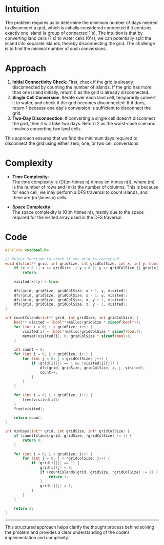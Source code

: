 # Intuition
The problem requires us to determine the minimum number of days needed to disconnect a grid, which is initially considered connected if it contains exactly one island (a group of connected 1's). The intuition is that by converting land cells (1's) to water cells (0's), we can potentially split the island into separate islands, thereby disconnecting the grid. The challenge is to find the minimal number of such conversions.

# Approach
1. **Initial Connectivity Check**: First, check if the grid is already disconnected by counting the number of islands. If the grid has more than one island initially, return 0 as the grid is already disconnected.
2. **Single Cell Conversion**: Iterate over each land cell, temporarily convert it to water, and check if the grid becomes disconnected. If it does, return 1 because one day's conversion is sufficient to disconnect the grid.
3. **Two-Day Disconnection**: If converting a single cell doesn't disconnect the grid, then it will take two days. Return 2 as the worst-case scenario involves converting two land cells.

This approach ensures that we find the minimum days required to disconnect the grid using either zero, one, or two cell conversions.

# Complexity
- **Time Complexity**:  
  The time complexity is \(O((m \times n) \times (m \times n))\), where \(m\) is the number of rows and \(n\) is the number of columns. This is because for each cell, we may perform a DFS traversal to count islands, and there are \(m \times n\) cells.

- **Space Complexity**:  
  The space complexity is \(O(m \times n)\), mainly due to the space required for the visited array used in the DFS traversal.

# Code
```c
#include <stdbool.h>

// Helper function to check if the grid is connected
void dfs(int** grid, int gridSize, int gridColSize, int x, int y, bool** visited) {
    if (x < 0 || x >= gridSize || y < 0 || y >= gridColSize || grid[x][y] == 0 || visited[x][y])
        return;
    
    visited[x][y] = true;
    
    dfs(grid, gridSize, gridColSize, x + 1, y, visited);
    dfs(grid, gridSize, gridColSize, x - 1, y, visited);
    dfs(grid, gridSize, gridColSize, x, y + 1, visited);
    dfs(grid, gridSize, gridColSize, x, y - 1, visited);
}

int countIslands(int** grid, int gridSize, int gridColSize) {
    bool** visited = (bool**)malloc(gridSize * sizeof(bool*));
    for (int i = 0; i < gridSize; i++) {
        visited[i] = (bool*)malloc(gridColSize * sizeof(bool));
        memset(visited[i], 0, gridColSize * sizeof(bool));
    }
    
    int count = 0;
    for (int i = 0; i < gridSize; i++) {
        for (int j = 0; j < gridColSize; j++) {
            if (grid[i][j] == 1 && !visited[i][j]) {
                dfs(grid, gridSize, gridColSize, i, j, visited);
                count++;
            }
        }
    }
    
    for (int i = 0; i < gridSize; i++) {
        free(visited[i]);
    }
    free(visited);
    
    return count;
}

int minDays(int** grid, int gridSize, int* gridColSize) {
    if (countIslands(grid, gridSize, *gridColSize) != 1) {
        return 0;
    }
    
    for (int i = 0; i < gridSize; i++) {
        for (int j = 0; j < *gridColSize; j++) {
            if (grid[i][j] == 1) {
                grid[i][j] = 0;
                if (countIslands(grid, gridSize, *gridColSize) != 1) {
                    return 1;
                }
                grid[i][j] = 1;
            }
        }
    }
    
    return 2;
}
```

---

This structured approach helps clarify the thought process behind solving the problem and provides a clear understanding of the code's implementation and complexity.
